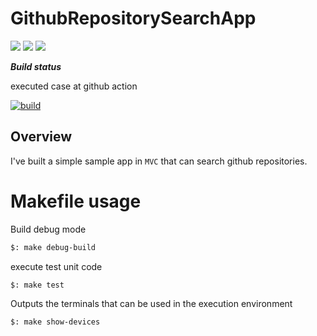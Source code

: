 # GithubRepositorySearchApp


[![](https://img.shields.io/badge/HP-shichimitoucarashi-00acee)](https://shichimitoucarashi.com/)
[![](https://img.shields.io/badge/Lang-Swift-ff69b4)](https://developer.apple.com/jp/swift/)
[![](https://img.shields.io/badge/LICENCE-MIT-orange)](https://github.com/keisukeYamagishi/GithubRepositorySearchApp/blob/main/LICENSE)

***Build status***

executed case at github action

[![build](https://github.com/keisukeYamagishi/GithubRepositorySearchApp/actions/workflows/swift.yml/badge.svg)](https://github.com/keisukeYamagishi/GithubRepositorySearchApp/actions/workflows/swift.yml)

## Overview

I've built a simple sample app in `MVC` that can search github repositories.

# Makefile usage

Build debug mode

```bash
$: make debug-build
```

execute test unit code

```bash
$: make test
```

Outputs the terminals that can be used in the execution environment

```bash
$: make show-devices
```